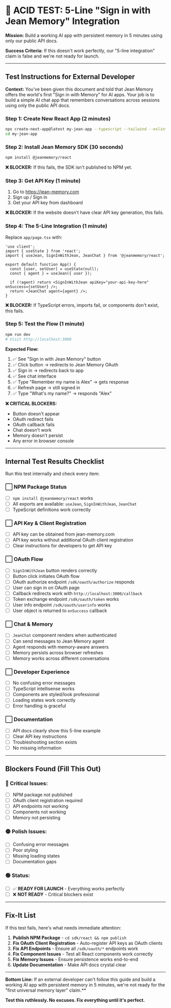 # 🧪 ACID TEST: 5-Line "Sign in with Jean Memory" Integration

**Mission:** Build a working AI app with persistent memory in 5 minutes using only our public API docs.

**Success Criteria:** If this doesn't work perfectly, our "5-line integration" claim is false and we're not ready for launch.

---

## Test Instructions for External Developer

**Context:** You've been given this document and told that Jean Memory offers the world's first "Sign in with Memory" for AI apps. Your job is to build a simple AI chat app that remembers conversations across sessions using only the public API docs.

### Step 1: Create New React App (2 minutes)

```bash
npx create-next-app@latest my-jean-app --typescript --tailwind --eslint --app
cd my-jean-app
```

### Step 2: Install Jean Memory SDK (30 seconds)

```bash
npm install @jeanmemory/react
```

**❌ BLOCKER:** If this fails, the SDK isn't published to NPM yet.

### Step 3: Get API Key (1 minute)

1. Go to https://jean-memory.com  
2. Sign up / Sign in
3. Get your API key from dashboard

**❌ BLOCKER:** If the website doesn't have clear API key generation, this fails.

### Step 4: The 5-Line Integration (1 minute)

Replace `app/page.tsx` with:

```tsx
'use client';
import { useState } from 'react';
import { useJean, SignInWithJean, JeanChat } from '@jeanmemory/react';

export default function App() {
  const [user, setUser] = useState(null);
  const { agent } = useJean({ user });
  
  if (!agent) return <SignInWithJean apiKey="your-api-key-here" onSuccess={setUser} />;
  return <JeanChat agent={agent} />;
}
```

**❌ BLOCKER:** If TypeScript errors, imports fail, or components don't exist, this fails.

### Step 5: Test the Flow (1 minute)

```bash
npm run dev
# Visit http://localhost:3000
```

**Expected Flow:**
1. ✅ See "Sign in with Jean Memory" button
2. ✅ Click button → redirects to Jean Memory OAuth
3. ✅ Sign in → redirects back to app  
4. ✅ See chat interface
5. ✅ Type "Remember my name is Alex" → gets response
6. ✅ Refresh page → still signed in
7. ✅ Type "What's my name?" → responds "Alex"

**❌ CRITICAL BLOCKERS:**
- Button doesn't appear
- OAuth redirect fails  
- OAuth callback fails
- Chat doesn't work
- Memory doesn't persist
- Any error in browser console

---

## Internal Test Results Checklist

Run this test internally and check every item:

### ⬜ NPM Package Status
- [ ] `npm install @jeanmemory/react` works
- [ ] All exports are available: `useJean`, `SignInWithJean`, `JeanChat`
- [ ] TypeScript definitions work correctly

### ⬜ API Key & Client Registration  
- [ ] API key can be obtained from jean-memory.com
- [ ] API key works without additional OAuth client registration
- [ ] Clear instructions for developers to get API key

### ⬜ OAuth Flow
- [ ] `SignInWithJean` button renders correctly
- [ ] Button click initiates OAuth flow
- [ ] OAuth authorize endpoint `/sdk/oauth/authorize` responds
- [ ] User can sign in on OAuth page
- [ ] Callback redirects work with `http://localhost:3000/callback`
- [ ] Token exchange endpoint `/sdk/oauth/token` works
- [ ] User info endpoint `/sdk/oauth/userinfo` works
- [ ] User object is returned to `onSuccess` callback

### ⬜ Chat & Memory
- [ ] `JeanChat` component renders when authenticated
- [ ] Can send messages to Jean Memory agent
- [ ] Agent responds with memory-aware answers
- [ ] Memory persists across browser refreshes
- [ ] Memory works across different conversations

### ⬜ Developer Experience
- [ ] No confusing error messages
- [ ] TypeScript intellisense works
- [ ] Components are styled/look professional
- [ ] Loading states work correctly
- [ ] Error handling is graceful

### ⬜ Documentation
- [ ] API docs clearly show this 5-line example
- [ ] Clear API key instructions
- [ ] Troubleshooting section exists
- [ ] No missing information

---

## Blockers Found (Fill This Out)

### 🔴 Critical Issues:
- [ ] NPM package not published
- [ ] OAuth client registration required
- [ ] API endpoints not working
- [ ] Components not working
- [ ] Memory not persisting

### 🟡 Polish Issues:
- [ ] Confusing error messages
- [ ] Poor styling
- [ ] Missing loading states
- [ ] Documentation gaps

### 🟢 Status:
- [ ] ✅ **READY FOR LAUNCH** - Everything works perfectly
- [ ] ❌ **NOT READY** - Critical blockers exist

---

## Fix-It List

If this test fails, here's what needs immediate attention:

1. **Publish NPM Package** - `cd sdk/react && npm publish`
2. **Fix OAuth Client Registration** - Auto-register API keys as OAuth clients
3. **Fix API Endpoints** - Ensure all `/sdk/oauth/*` endpoints work
4. **Fix Component Issues** - Test all React components work correctly
5. **Fix Memory Issues** - Ensure persistence works end-to-end
6. **Update Documentation** - Make API docs crystal clear

---

**Bottom Line:** If an external developer can't follow this guide and build a working AI app with persistent memory in 5 minutes, we're not ready for the "first universal memory layer" claim.**

**Test this ruthlessly. No excuses. Fix everything until it's perfect.**
